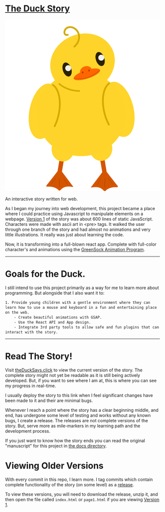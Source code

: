 <h1><a href="https://theDuckSays.click">The Duck Story</a></h1>

<img src="https://raw.githubusercontent.com/theTyster/duck_story/ad74905527f2926d903bea79bb5d895e3a489d4c/src/assets/img/duck.svg" alt="The Duck">

An interactive story written for web.

As I began my journey into web development, this project became a place where I could practice using Javascript to manipulate elements on a webpage.
<a href="https://github.com/theTyster/duck_story/releases/tag/1.0.0">Version 1</a> of the story was about 600 lines of static JavaScript. Characters were made with ascii art in \<pre\> tags.
It walked the user through one branch of the story and had almost no animations and very little illustrations.
It really was just about learning the code.

Now, it is transforming into a full-blown react app. Complete with full-color character's and animations using the <a href="https://greensock.com">GreenSock Animation Program</a>.

<hr>

# Goals for the Duck.
I still intend to use this project primarily as a way for me to learn more about programming. 
But alongside that I also want it to:

	1. Provide young children with a gentle environment where they can learn how to use a mouse and keyboard in a fun and entertaining place on the web.
		- Create beautiful animations with GSAP.
		- Use the React API and App design. 
		- Integrate 3rd party tools to allow safe and fun plugins that can interact with the story.

<hr>

# Read The Story!
Visit <a href="https://theDuckSays.click">theDuckSays.click</a> to view the current version of the story. 
The complete story might not yet be readable as it is still being actively developed. But, if you want to see where I am at, this is where you can see my progress in real-time.

I usually deploy the story to this link when I feel significant changes have been made to it and their are minimal bugs.

Whenever I reach a point where the story has a clear beginning middle, and end, has undergone some level of testing and works without any known bugs, I create a release. 
The releases are not complete versions of the story. But, serve more as mile-markers in my learning path and the development process.

If you just want to know how the story ends you can read the original "manuscript" for this project in <a href="https://github.com/theTyster/duck_story/blob/main/docs/story.md">the docs directory</a>.


# Viewing Older Versions
With every commit in this repo, I learn more. I tag commits which contain complete functionality of the story (on some level) as a <a href="https://github.com/theTyster/duck_story/blob/main/docs/story.md">release</a>.

To view these versions, you will need to download the release, unzip it, and then open the file called `index.html` or `page1.html` if you are viewing <a href="https://github.com/theTyster/duck_story/releases/tag/1.0.0">Version 1</a>.
